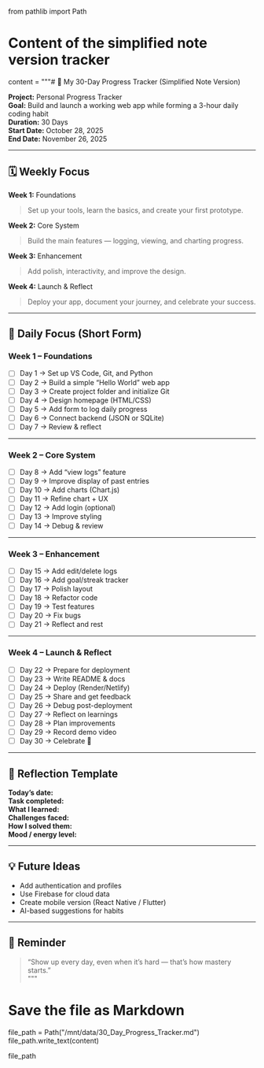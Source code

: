 from pathlib import Path

# Content of the simplified note version tracker
content = """# 🌱 My 30-Day Progress Tracker (Simplified Note Version)

**Project:** Personal Progress Tracker  
**Goal:** Build and launch a working web app while forming a 3-hour daily coding habit  
**Duration:** 30 Days  
**Start Date:** October 28, 2025  
**End Date:** November 26, 2025  

---

## 🗓️ Weekly Focus

**Week 1:** Foundations  
> Set up your tools, learn the basics, and create your first prototype.  

**Week 2:** Core System  
> Build the main features — logging, viewing, and charting progress.  

**Week 3:** Enhancement  
> Add polish, interactivity, and improve the design.  

**Week 4:** Launch & Reflect  
> Deploy your app, document your journey, and celebrate your success.  

---

## 🧩 Daily Focus (Short Form)

### Week 1 – Foundations
- [ ] Day 1 → Set up VS Code, Git, and Python  
- [ ] Day 2 → Build a simple “Hello World” web app  
- [ ] Day 3 → Create project folder and initialize Git  
- [ ] Day 4 → Design homepage (HTML/CSS)  
- [ ] Day 5 → Add form to log daily progress  
- [ ] Day 6 → Connect backend (JSON or SQLite)  
- [ ] Day 7 → Review & reflect  

---

### Week 2 – Core System
- [ ] Day 8 → Add “view logs” feature  
- [ ] Day 9 → Improve display of past entries  
- [ ] Day 10 → Add charts (Chart.js)  
- [ ] Day 11 → Refine chart + UX  
- [ ] Day 12 → Add login (optional)  
- [ ] Day 13 → Improve styling  
- [ ] Day 14 → Debug & review  

---

### Week 3 – Enhancement
- [ ] Day 15 → Add edit/delete logs  
- [ ] Day 16 → Add goal/streak tracker  
- [ ] Day 17 → Polish layout  
- [ ] Day 18 → Refactor code  
- [ ] Day 19 → Test features  
- [ ] Day 20 → Fix bugs  
- [ ] Day 21 → Reflect and rest  

---

### Week 4 – Launch & Reflect
- [ ] Day 22 → Prepare for deployment  
- [ ] Day 23 → Write README & docs  
- [ ] Day 24 → Deploy (Render/Netlify)  
- [ ] Day 25 → Share and get feedback  
- [ ] Day 26 → Debug post-deployment  
- [ ] Day 27 → Reflect on learnings  
- [ ] Day 28 → Plan improvements  
- [ ] Day 29 → Record demo video  
- [ ] Day 30 → Celebrate 🎉  

---

## 🧭 Reflection Template

**Today’s date:**  
**Task completed:**  
**What I learned:**  
**Challenges faced:**  
**How I solved them:**  
**Mood / energy level:**  

---

## 💡 Future Ideas
- Add authentication and profiles  
- Use Firebase for cloud data  
- Create mobile version (React Native / Flutter)  
- AI-based suggestions for habits  

---

## 🏁 Reminder
> “Show up every day, even when it’s hard — that’s how mastery starts.”  
"""

# Save the file as Markdown
file_path = Path("/mnt/data/30_Day_Progress_Tracker.md")
file_path.write_text(content)

file_path

